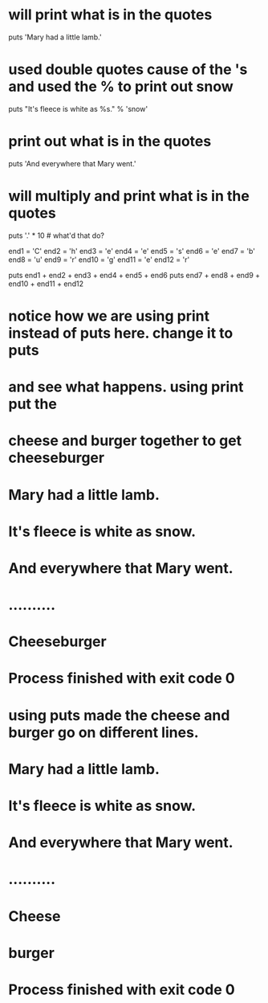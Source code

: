 # will print what is in the quotes
puts 'Mary had a little lamb.'
# used double quotes cause of the 's and used the % to print out snow
puts "It's fleece is white as %s." % 'snow'
# print out what is in the quotes
puts 'And everywhere that Mary went.'
# will multiply and print what is in the quotes
puts '.' * 10 # what'd that do?

end1 = 'C'
end2 = 'h'
end3 = 'e'
end4 = 'e'
end5 = 's'
end6 = 'e'
end7 = 'b'
end8 = 'u'
end9 = 'r'
end10 = 'g'
end11 = 'e'
end12 = 'r'

puts end1 + end2 + end3 + end4 + end5 + end6
puts end7 + end8 + end9 + end10 + end11 + end12

# notice how we are using print instead of puts here. change it to puts
# and see what happens. using print put the
# cheese and burger together to get cheeseburger
# Mary had a little lamb.
# It's fleece is white as snow.
# And everywhere that Mary went.
# ..........
# Cheeseburger
# Process finished with exit code 0
# using puts made the cheese and burger go on different lines.
# Mary had a little lamb.
# It's fleece is white as snow.
# And everywhere that Mary went.
# ..........
# Cheese
# burger
# Process finished with exit code 0
